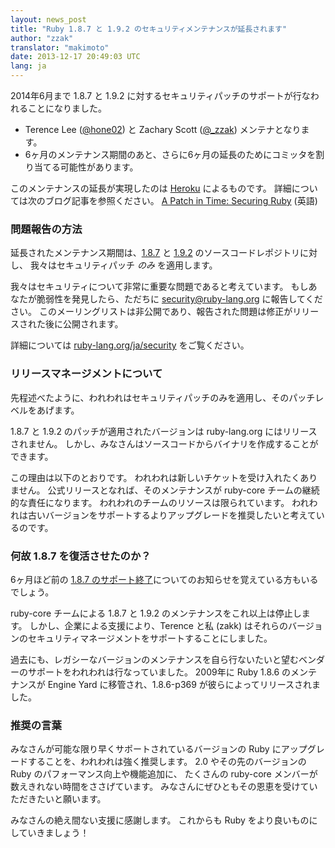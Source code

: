 ```yaml
---
layout: news_post
title: "Ruby 1.8.7 と 1.9.2 のセキュリティメンテナンスが延長されます"
author: "zzak"
translator: "makimoto"
date: 2013-12-17 20:49:03 UTC
lang: ja
---
```


2014年6月まで 1.8.7 と 1.9.2 に対するセキュリティパッチのサポートが行なわれることになりました。

* Terence Lee ([@hone02](https://twitter.com/hone02)) と Zachary Scott ([@_zzak](https://twitter.com/_zzak)) メンテナとなります。
* 6ヶ月のメンテナンス期間のあと、さらに6ヶ月の延長のためにコミッタを割り当てる可能性があります。

このメンテナンスの延長が実現したのは [Heroku](http://heroku.com/) によるものです。
詳細については次のブログ記事を参照ください。
[A Patch in Time: Securing Ruby](https://blog.heroku.com/archives/2013/12/5/a_patch_in_time_securing_ruby) (英語)


### 問題報告の方法

延長されたメンテナンス期間は、[1.8.7](http://bugs.ruby-lang.org/projects/ruby-187/repository) と
[1.9.2](http://bugs.ruby-lang.org/projects/ruby-192/repository) のソースコードレポジトリに対し、
我々はセキュリティパッチ _のみ_ を適用します。

我々はセキュリティについて非常に重要な問題であると考えています。
もしあなたが脆弱性を発見したら、ただちに security@ruby-lang.org に報告してください。
このメーリングリストは非公開であり、報告された問題は修正がリリースされた後に公開されます。

詳細については [ruby-lang.org/ja/security](https://www.ruby-lang.org/ja/security/) をご覧ください。

### リリースマネージメントについて

先程述べたように、われわれはセキュリティパッチのみを適用し、そのパッチレベルをあげます。

1.8.7 と 1.9.2 のパッチが適用されたバージョンは ruby-lang.org にはリリースされません。
しかし、みなさんはソースコードからバイナリを作成することができます。

この理由は以下のとおりです。
われわれは新しいチケットを受け入れたくありません。
公式リリースとなれば、そのメンテナンスが ruby-core チームの継続的な責任になります。
われわれのチームのリソースは限られています。
われわれは古いバージョンをサポートするよりアップグレードを推奨したいと考えているのです。

### 何故 1.8.7 を復活させたのか？

6ヶ月ほど前の [1.8.7 のサポート終了](https://www.ruby-lang.org/ja/news/2013/06/30/we-retire-1-8-7/)についてのお知らせを覚えている方もいるでしょう。

ruby-core チームによる 1.8.7 と 1.9.2 のメンテナンスをこれ以上は停止します。
しかし、企業による支援により、Terence と私 (zakk) はそれらのバージョンのセキュリティマネージメントをサポートすることにしました。

過去にも、レガシーなバージョンのメンテナンスを自ら行ないたいと望むベンダーのサポートをわれわれは行なっていました。
2009年に Ruby 1.8.6 のメンテナンスが Engine Yard に移管され、1.8.6-p369 が彼らによってリリースされました。

### 推奨の言葉

みなさんが可能な限り早くサポートされているバージョンの Ruby にアップグレードすることを、われわれは強く推奨します。
2.0 やその先のバージョンの Ruby のパフォーマンス向上や機能追加に、
たくさんの ruby-core メンバーが数えきれない時間をささげています。
みなさんにぜひともその恩恵を受けていただきたいと願います。

みなさんの絶え間ない支援に感謝します。
これからも Ruby をより良いものにしていきましょう！
